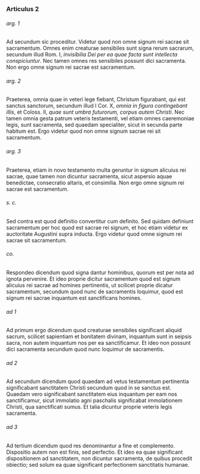 ### Articulus 2

###### arg. 1
Ad secundum sic proceditur. Videtur quod non omne signum rei sacrae sit sacramentum. Omnes enim creaturae sensibiles sunt signa rerum sacrarum, secundum illud Rom. I, *invisibilia Dei per ea quae facta sunt intellecta conspiciuntur*. Nec tamen omnes res sensibiles possunt dici sacramenta. Non ergo omne signum rei sacrae est sacramentum.

###### arg. 2
Praeterea, omnia quae in veteri lege fiebant, Christum figurabant, qui est sanctus sanctorum, secundum illud I Cor. X, *omnia in figura contingebant illis*, et Coloss. II, *quae sunt umbra futurorum, corpus autem Christi*. Nec tamen omnia gesta patrum veteris testamenti, vel etiam omnes caeremoniae legis, sunt sacramenta, sed quaedam specialiter, sicut in secunda parte habitum est. Ergo videtur quod non omne signum sacrae rei sit sacramentum.

###### arg. 3
Praeterea, etiam in novo testamento multa geruntur in signum alicuius rei sacrae, quae tamen non dicuntur sacramenta, sicut aspersio aquae benedictae, consecratio altaris, et consimilia. Non ergo omne signum rei sacrae est sacramentum.

###### s. c.
Sed contra est quod definitio convertitur cum definito. Sed quidam definiunt sacramentum per hoc quod est sacrae rei signum, et hoc etiam videtur ex auctoritate Augustini supra inducta. Ergo videtur quod omne signum rei sacrae sit sacramentum.

###### co.
Respondeo dicendum quod signa dantur hominibus, quorum est per nota ad ignota pervenire. Et ideo proprie dicitur sacramentum quod est signum alicuius rei sacrae ad homines pertinentis, ut scilicet proprie dicatur sacramentum, secundum quod nunc de sacramentis loquimur, quod est signum rei sacrae inquantum est sanctificans homines.

###### ad 1
Ad primum ergo dicendum quod creaturae sensibiles significant aliquid sacrum, scilicet sapientiam et bonitatem divinam, inquantum sunt in seipsis sacra, non autem inquantum nos per ea sanctificamur. Et ideo non possunt dici sacramenta secundum quod nunc loquimur de sacramentis.

###### ad 2
Ad secundum dicendum quod quaedam ad vetus testamentum pertinentia significabant sanctitatem Christi secundum quod in se sanctus est. Quaedam vero significabant sanctitatem eius inquantum per eam nos sanctificamur, sicut immolatio agni paschalis significabat immolationem Christi, qua sanctificati sumus. Et talia dicuntur proprie veteris legis sacramenta.

###### ad 3
Ad tertium dicendum quod res denominantur a fine et complemento. Dispositio autem non est finis, sed perfectio. Et ideo ea quae significant dispositionem ad sanctitatem, non dicuntur sacramenta, de quibus procedit obiectio; sed solum ea quae significant perfectionem sanctitatis humanae.

